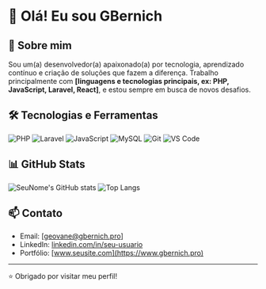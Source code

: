 # 👋 Olá! Eu sou GBernich

## 🚀 Sobre mim
Sou um(a) desenvolvedor(a) apaixonado(a) por tecnologia, aprendizado contínuo e criação de soluções que fazem a diferença. Trabalho principalmente com **[linguagens e tecnologias principais, ex: PHP, JavaScript, Laravel, React]**, e estou sempre em busca de novos desafios.

## 🛠️ Tecnologias e Ferramentas
![PHP](https://img.shields.io/badge/PHP-777BB4?style=flat&logo=php&logoColor=white)
![Laravel](https://img.shields.io/badge/Laravel-F72C1F?style=flat&logo=laravel&logoColor=white)
![JavaScript](https://img.shields.io/badge/JavaScript-F7DF1E?style=flat&logo=javascript&logoColor=black)
![MySQL](https://img.shields.io/badge/MySQL-4479A1?style=flat&logo=mysql&logoColor=white)
![Git](https://img.shields.io/badge/Git-F05032?style=flat&logo=git&logoColor=white)
![VS Code](https://img.shields.io/badge/VS%20Code-007ACC?style=flat&logo=visual-studio-code&logoColor=white)

## 📊 GitHub Stats
![SeuNome's GitHub stats](https://github-readme-stats.vercel.app/api?username=gbernichpro&show_icons=true&theme=dracula)
![Top Langs](https://github-readme-stats.vercel.app/api/top-langs/?username=gbernichpro&layout=compact&theme=dracula)

## 📫 Contato
- Email: [geovane@gbernich.pro]
- LinkedIn: [linkedin.com/in/seu-usuario](https://linkedin.com/in/gbernich)
- Portfólio: [www.seusite.com](https://www.gbernich.pro)

---

⭐️ Obrigado por visitar meu perfil!
